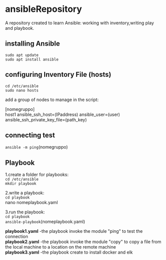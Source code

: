 # ansibleRepository   
A repository created to learn Ansible: working with inventory,writing play and playbook.      

## installing Ansible    
`sudo apt update`   
`sudo apt install ansible`    

## configuring Inventory File (hosts)    
`cd /etc/ansible`   
`sudo nano hosts`   

add a group of nodes to manage in the script:    

[nomegruppo]    
host1 ansible_ssh_host=(IPaddress) ansible_user=(user) ansible_ssh_private_key_file=(path_key)    

## connecting test    
`ansible -m ping`(nomegruppo)   

## Playbook    
1.create a folder for playbooks:    
`cd /etc/ansible`   
`mkdir playbook`    

2.write a playbook:   
`cd playbook`   
nano nomeplaybook.yaml    

3.run the playbook:   
`cd playbook`   
`ansible-playbook`(nomeplaybook.yaml)   

**playbook1.yaml** -the playbook invoke the module "ping" to test the connection             
**playbook2.yaml** -the playbook invoke the module "copy" to copy a file from the local machine to a location on the remote machine   
**playbook3.yaml** -the playbook create to install docker and elk   





